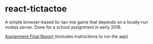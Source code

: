 # react-tictactoe

A simple browser-based tic-tac-toe game that depends on a locally-run nodejs server. Done for a school assignment in early 2018. 

[Assignment Final Report](https://github.com/johngohrw/react-tictactoe/raw/master/Report_JohnGohRengwu_27150437.pdf) (includes instructions to run the app)

